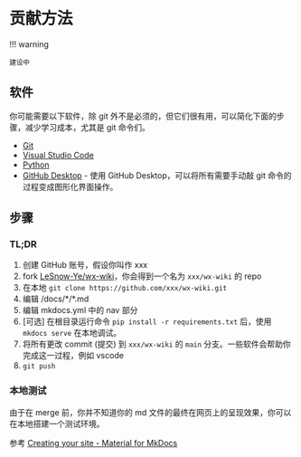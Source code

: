 # 贡献方法

!!! warning

    建设中

## 软件

你可能需要以下软件，除 git 外不是必须的，但它们很有用，可以简化下面的步骤，减少学习成本，尤其是 git 命令们。

- [Git](https://git-scm.com/downloads)
- [Visual Studio Code](https://code.visualstudio.com/)
- [Python](https://www.python.org/downloads/)
- [GitHub Desktop](https://desktop.github.com/) - 使用 GitHub Desktop，可以将所有需要手动敲 git 命令的过程变成图形化界面操作。

## 步骤

### TL;DR

1. 创建 GitHub 账号，假设你叫作 xxx
2. fork [LeSnow-Ye/wx-wiki](https://github.com/LeSnow-Ye/wx-wiki)，你会得到一个名为 `xxx/wx-wiki` 的 repo
3. 在本地 `git clone https://github.com/xxx/wx-wiki.git`
4. 编辑 /docs/\*/*.md
5. 编辑 mkdocs.yml 中的 nav 部分
6. [可选] 在根目录运行命令 `pip install -r requirements.txt` 后，使用 `mkdocs serve` 在本地调试。
7. 将所有更改 commit (提交) 到 `xxx/wx-wiki` 的 `main` 分支。一些软件会帮助你完成这一过程，例如 vscode
8. `git push`

### 本地测试

由于在 merge 前，你并不知道你的 md 文件的最终在网页上的呈现效果，你可以在本地搭建一个测试环境。

参考 [Creating your site - Material for MkDocs](https://squidfunk.github.io/mkdocs-material/creating-your-site/)
